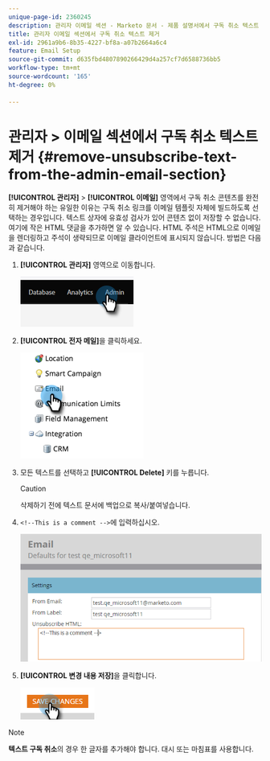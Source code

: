 ```yaml
---
unique-page-id: 2360245
description: 관리자 이메일 섹션 - Marketo 문서 - 제품 설명서에서 구독 취소 텍스트 제거
title: 관리자 이메일 섹션에서 구독 취소 텍스트 제거
exl-id: 2961a9b6-8b35-4227-bf8a-a07b2664a6c4
feature: Email Setup
source-git-commit: d635fbd4807890266429d4a257cf7d6588736bb5
workflow-type: tm+mt
source-wordcount: '165'
ht-degree: 0%

---
```


# 관리자 > 이메일 섹션에서 구독 취소 텍스트 제거 {#remove-unsubscribe-text-from-the-admin-email-section}

**[!UICONTROL 관리자]** > **[!UICONTROL 이메일]** 영역에서 구독 취소 콘텐츠를 완전히 제거해야 하는 유일한 이유는 구독 취소 링크를 이메일 템플릿 자체에 빌드하도록 선택하는 경우입니다. 텍스트 상자에 유효성 검사가 있어 콘텐츠 없이 저장할 수 없습니다. 여기에 작은 HTML 댓글을 추가하면 알 수 있습니다. HTML 주석은 HTML으로 이메일을 렌더링하고 주석이 생략되므로 이메일 클라이언트에 표시되지 않습니다. 방법은 다음과 같습니다.

1. **[!UICONTROL 관리자]** 영역으로 이동합니다.

   ![](assets/remove-unsubscribe-text-from-the-admin-email-section-1.png)

1. **[!UICONTROL 전자 메일]**&#x200B;을 클릭하세요.

   ![](assets/remove-unsubscribe-text-from-the-admin-email-section-2.png)

1. 모든 텍스트를 선택하고 **[!UICONTROL Delete]** 키를 누릅니다.

   >[!CAUTION]
   >
   >삭제하기 전에 텍스트 문서에 백업으로 복사/붙여넣습니다.

1. `<!--This is a comment -->`에 입력하십시오.

   ![](assets/remove-unsubscribe-text-from-the-admin-email-section-3.png)

1. **[!UICONTROL 변경 내용 저장]**&#x200B;을 클릭합니다.

   ![](assets/remove-unsubscribe-text-from-the-admin-email-section-4.png)

>[!NOTE]
>
>**텍스트 구독 취소**&#x200B;의 경우 한 글자를 추가해야 합니다. 대시 또는 마침표를 사용합니다.
